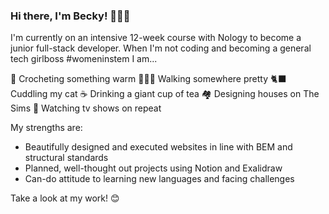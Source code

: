 ### Hi there, I'm Becky! 💁🏼‍♀️

I'm currently on an intensive 12-week course with Nology to become a junior full-stack developer. 
When I'm not coding and becoming a general tech girlboss #womeninstem I am...

🧶 Crocheting something warm 
🚶🏼‍♀️ Walking somewhere pretty
🐈‍⬛ Cuddling my cat
☕ Drinking a giant cup of tea
🏘️ Designing houses on The Sims
🎥 Watching tv shows on repeat

My strengths are:
- Beautifully designed and executed websites in line with BEM and structural standards
- Planned, well-thought out projects using Notion and Exalidraw 
- Can-do attitude to learning new languages and facing challenges

Take a look at my work! 😊
 



